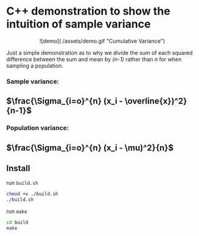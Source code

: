 # C++ demonstration to show the intuition of sample variance

<p align="center">
![demo](./assets/demo.gif "Cumulative Variance")
</p>

Just a simple demonstration as to why we divide the sum of each squared difference between the sum and mean by *(n-1)* rather than *n* for when sampling a population. 

### Sample variance:
## $\frac{\Sigma_{i=o}^{n} (x_i - \overline{x})^2}{n-1}$

### Population variance:
## $\frac{\Sigma_{i=o}^{n} (x_i - \mu)^2}{n}$

## Install
run `build.sh`
```bash
chmod +x ./build.sh
./build.sh

```
run `make`
```bash
cd build
make
```
